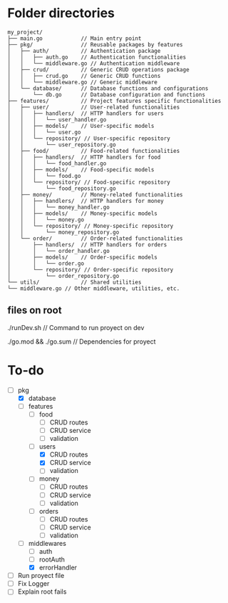 # Folder directories

```
my_project/
├── main.go            // Main entry point
├── pkg/               // Reusable packages by features
│   ├── auth/          // Authentication package
│   │   ├── auth.go    // Authentication functionalities
│   │   └── middleware.go // Authentication middleware
│   ├── crud/          // Generic CRUD operations package
│   │   ├── crud.go    // Generic CRUD functions
│   │   └── middleware.go // Generic middleware
│   └── database/      // Database functions and configurations
│       └── db.go      // Database configuration and functions
├── features/          // Project features specific functionalities
│   ├── user/          // User-related functionalities
│   │   ├── handlers/  // HTTP handlers for users
│   │   │   └── user_handler.go
│   │   ├── models/    // User-specific models
│   │   │   └── user.go
│   │   └── repository/ // User-specific repository
│   │       └── user_repository.go
│   ├── food/          // Food-related functionalities
│   │   ├── handlers/  // HTTP handlers for food
│   │   │   └── food_handler.go
│   │   ├── models/    // Food-specific models
│   │   │   └── food.go
│   │   └── repository/ // Food-specific repository
│   │       └── food_repository.go
│   ├── money/         // Money-related functionalities
│   │   ├── handlers/  // HTTP handlers for money
│   │   │   └── money_handler.go
│   │   ├── models/    // Money-specific models
│   │   │   └── money.go
│   │   └── repository/ // Money-specific repository
│   │       └── money_repository.go
│   └── order/         // Order-related functionalities
│       ├── handlers/  // HTTP handlers for orders
│       │   └── order_handler.go
│       ├── models/    // Order-specific models
│       │   └── order.go
│       └── repository/ // Order-specific repository
│           └── order_repository.go
└── utils/             // Shared utilities
└── middleware.go // Other middleware, utilities, etc.
```

## files on root

./runDev.sh // Command to run proyect on dev

./go.mod && ./go.sum // Dependencies for proyect

# To-do

* [ ] pkg
  * [x] database
  * [ ] features
    * [ ] food
      * [ ] CRUD routes
      * [ ] CRUD service
      * [ ] validation
    * [ ] users
      * [X] CRUD routes
      * [X] CRUD service
      * [ ] validation
    * [ ] money
      * [ ] CRUD routes
      * [ ] CRUD service
      * [ ] validation
    * [ ] orders
      * [ ] CRUD routes
      * [ ] CRUD service
      * [ ] validation
  * [ ] middlewares
    * [ ] auth
    * [ ] rootAuth
    * [X] errorHandler
* [ ] Run proyect file
* [ ] Fix Logger
* [ ] Explain root fails
